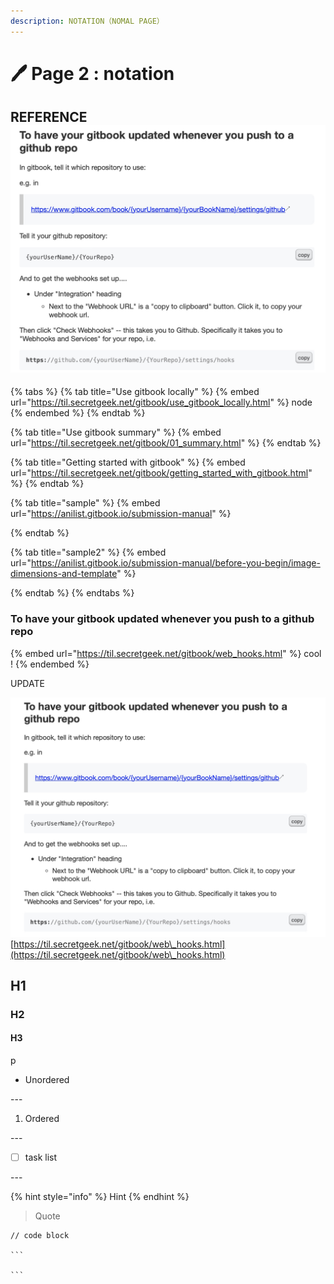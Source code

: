```yaml
---
description: NOTATION（NOMAL PAGE）
---
```


# 🖊 Page 2 : notation

## REFERENCE![](<.gitbook/assets/IMGSS 2022-04-26 12.49.44.jpg>)

{% tabs %}
{% tab title="Use gitbook locally" %}
{% embed url="https://til.secretgeek.net/gitbook/use_gitbook_locally.html" %}
node
{% endembed %}
{% endtab %}

{% tab title="Use gitbook summary" %}
{% embed url="https://til.secretgeek.net/gitbook/01_summary.html" %}
{% endtab %}

{% tab title="Getting started with gitbook" %}
{% embed url="https://til.secretgeek.net/gitbook/getting_started_with_gitbook.html" %}
{% endtab %}

{% tab title="sample" %}
{% embed url="https://anilist.gitbook.io/submission-manual" %}


{% endtab %}

{% tab title="sample2" %}
{% embed url="https://anilist.gitbook.io/submission-manual/before-you-begin/image-dimensions-and-template" %}


{% endtab %}
{% endtabs %}

### To have your gitbook updated whenever you push to a github repo <a href="#to-have-your-gitbook-updated-whenever-you-push-to-a-github-repo" id="to-have-your-gitbook-updated-whenever-you-push-to-a-github-repo"></a>

{% embed url="https://til.secretgeek.net/gitbook/web_hooks.html" %}
cool !
{% endembed %}

UPDATE

![](<.gitbook/assets/IMGSS 2022-04-26 12.50.32.jpg>)[https://til.secretgeek.net/gitbook/web\_hooks.html](https://til.secretgeek.net/gitbook/web\_hooks.html)











## H1

### H2

#### H3

p

* Unordered

\---

1. Ordered

\---

* [ ] task list

\---

{% hint style="info" %}
Hint
{% endhint %}

> Quote

````
// code block

``` 

```

````

